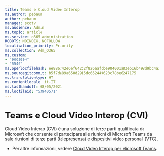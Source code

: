 ```yaml
---
title: Teams e Cloud Video Interop
ms.author: pebaum
author: pebaum
manager: scotv
ms.audience: Admin
ms.topic: article
ms.service: o365-administration
ROBOTS: NOINDEX, NOFOLLOW
localization_priority: Priority
ms.collection: Adm_O365
ms.custom:
- "9002894"
- "5540"
ms.openlocfilehash: ee886742e6ef642c2f826aafcbe904001a83eb16b498d9bc4a39ae4297a3ccfb
ms.sourcegitcommit: b5f7da89a650d2915dc652449623c78be6247175
ms.translationtype: HT
ms.contentlocale: it-IT
ms.lasthandoff: 08/05/2021
ms.locfileid: "53940571"
---
```

# <a name="teams-and-cloud-video-interop-cvi"></a>Teams e Cloud Video Interop (CVI)

Cloud Video Interop (CVI) è una soluzione di terze parti qualificata da Microsoft che consente di partecipare alle riunioni di Microsoft Teams da sale riunioni di terze parti (telepresenza) e dispositivi video personali (VTC).

- Per altre informazioni, vedere [Cloud Video Interop per Microsoft Teams](https://docs.microsoft.com/microsoftteams/cloud-video-interop).
